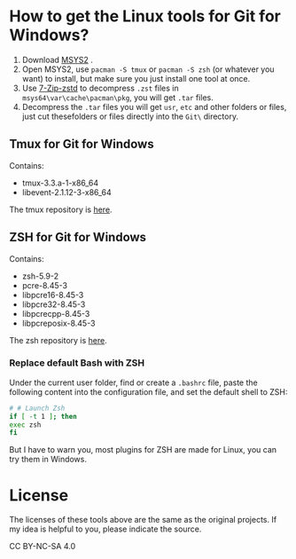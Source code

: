 # How to get the Linux tools for Git for Windows?

1. Download [MSYS2](https://www.msys2.org/) .
2. Open MSYS2, use `pacman -S tmux` or `pacman -S zsh` (or whatever you want) to install, but make sure you just install one tool at once.
3.  Use [7-Zip-zstd](https://github.com/mcmilk/7-Zip-zstd/releases) to decompress `.zst` files in `msys64\var\cache\pacman\pkg`, you will get `.tar` files.
4. Decompress the `.tar` files you will get  `usr`, `etc` and other folders or files, just cut thesefolders or files directly into the `Git\` directory.

## Tmux for Git for Windows

Contains:

+ tmux-3.3.a-1-x86_64
+ libevent-2.1.12-3-x86_64 

The tmux repository is [here](https://github.com/tmux/tmux).

## ZSH for Git for Windows

Contains:

+ zsh-5.9-2
+ pcre-8.45-3
+ libpcre16-8.45-3
+ libpcre32-8.45-3
+ libpcrecpp-8.45-3
+ libpcreposix-8.45-3

The zsh repository is [here](https://sourceforge.net/p/zsh/code/ci/master/tree/).

### Replace default Bash with  ZSH

Under the current user folder, find or create a `.bashrc` file, paste the following content into the configuration file, and set the default shell to ZSH:

```bash
# # Launch Zsh
if [ -t 1 ]; then
exec zsh
fi
```

But I have to warn you, most plugins for ZSH are made for Linux, you can try them in Windows.

# License

The licenses of these tools above are the same as the original projects. If my idea is helpful to you, please indicate the source.

CC BY-NC-SA 4.0
